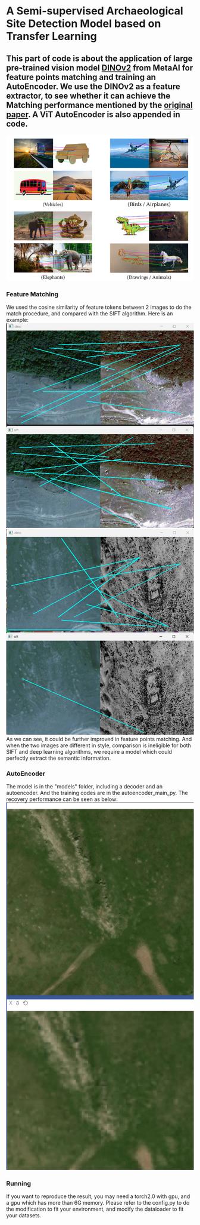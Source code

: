 # A Semi-supervised Archaeological Site Detection Model based on Transfer Learning  
## This part of code is about the application of large pre-trained vision model [DINOv2](https://github.com/facebookresearch/dino) from MetaAI for feature points matching and training an AutoEncoder. We use the DINOv2 as a feature extractor, to see whether it can achieve the Matching performance mentioned by the [original paper](https://arxiv.org/abs/2304.07193). A ViT AutoEncoder is also appended in code.  
![Alt text](sample_results/original_paper_matching_performance.png)   
### Feature Matching  
We used the cosine similarity of feature tokens between 2 images to do the match procedure, and compared with the SIFT algorithm. Here is an example:  
![comperation_matching_performance_2](sample_results/comperation_matching_performance_2.png)   
![comperation_matching_performance](sample_results/comperation_matching_performance.png)    
As we can see, it could be further improved in feature points matching. And when the two images are different in style, comparison is ineligible for both SIFT and deep learning algorithms, we require a model which could perfectly extract the semantic information.  

### AutoEncoder  
The model is in the "models" folder, including a decoder and an autoencoder. And the training codes are in the autoencoder_main_py. The recovery performance can be seen as below:  
![aotoencoder_sample_1](sample_results%2Faotoencoder_sample_1.png)  

### Running  
If you want to reproduce the result, you may need a torch2.0 with gpu, and a gpu which has more than 6G memory. Please refer to the config.py to do the modification to fit your environment, and modify the dataloader to fit your datasets.  
